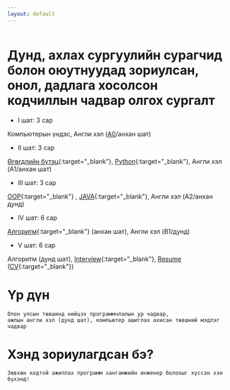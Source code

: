 ```yaml
---
layout: default
---
```


```

```

# Дунд, ахлах сургуулийн сурагчид болон оюутнуудад зориулсан, онол, дадлага хосолсон кодчиллын чадвар олгох сургалт
* І шат:  3 сар
  
Компьютерын үндэс, Англи хэл ([A0](https://en.wikipedia.org/wiki/Common_European_Framework_of_Reference_for_Languages)/анхан шат)

* ІІ шат:  3 сар
  
[Өгөгдлийн бүтэц](https://mn.wikipedia.org/wiki/%D3%A8%D0%B3%D3%A9%D0%B3%D0%B4%D0%BB%D0%B8%D0%B9%D0%BD_%D0%B1%D2%AF%D1%82%D1%8D%D1%86){:target="_blank"}, [Python](https://mn.wikipedia.org/wiki/Python){:target="_blank"}, Англи хэл (A1/анхан шат)


* ІІІ шат:  3 сар

[OOP](https://mn.wikipedia.org/wiki/%D0%9E%D0%B1%D1%8A%D0%B5%D0%BA%D1%82_%D1%85%D0%B0%D0%BD%D0%B4%D0%B0%D0%BB%D1%82%D0%B0%D1%82_%D0%BF%D1%80%D0%BE%D0%B3%D1%80%D0%B0%D0%BC%D0%BC%D1%87%D0%BB%D0%B0%D0%BB){:target="_blank"}
, [JAVA](https://mn.wikipedia.org/wiki/Java){:target="_blank"}, Англи хэл (A2/анхан дунд)

* ІV шат:  6 сар

[Алгоритм](https://mn.wikipedia.org/wiki/%D0%90%D0%BB%D0%B3%D0%BE%D1%80%D0%B8%D1%82%D0%BC){:target="_blank"}  (анхан шат), Англи хэл (B1/дунд)

* V шат:  6 сар

Алгоритм (дунд шат), [Interview](https://mn.wikipedia.org/wiki/%D0%AF%D1%80%D0%B8%D0%BB%D1%86%D0%BB%D0%B0%D0%B3%D0%B0){:target="_blank"}, [Resume](https://en.wikipedia.org/wiki/R%C3%A9sum%C3%A9) ([CV](https://en.wikipedia.org/wiki/Curriculum_vitae){:target="_blank"})

# Үр дүн
```
Олон улсын төвшинд нийцэх программчлалын ур чадвар,
ажлын англи хэл (дунд шат), компьютер ашиглах ахисан төвшний мэдлэг чадвар
```

# Хэнд зориулагдсан бэ? 
```
Зөвхөн кодтой ажиллах программ хангамжийн инженер болохыг хүссэн хэн бүхэнд!
```
